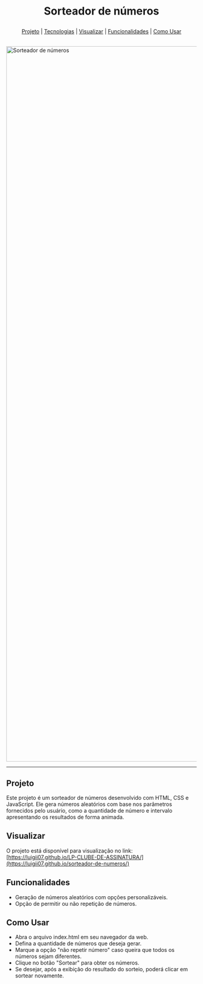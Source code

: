 # <p align="center">Sorteador de números</p>

<p align="center">
  <a href="#projeto">Projeto</a>  |  
  <a href="#tecnologias">Tecnologias</a>  |  
  <a href="#visualizar">Visualizar</a>  |
  <a href="#funcionalidades">Funcionalidades</a>  |
  <a href="#como usar">Como Usar</a>
</p>
<br>

<img width="3780" height="1890" alt="Sorteador de números" src="https://github.com/user-attachments/assets/f877ff8e-f642-43a6-8e76-a4e7894afa96" />

---

## Projeto
Este projeto é um sorteador de números desenvolvido com HTML, CSS e JavaScript. Ele gera números aleatórios com base nos parâmetros fornecidos pelo usuário, como a quantidade de número e intervalo apresentando os resultados de forma animada.


## Visualizar
O projeto está disponível para visualização no link:
[https://luigii07.github.io/LP-CLUBE-DE-ASSINATURA/](https://luigii07.github.io/sorteador-de-numeros/)


## Funcionalidades
* Geração de números aleatórios com opções personalizáveis.
* Opção de permitir ou não repetição de números.

## Como Usar
* Abra o arquivo index.html em seu navegador da web.
* Defina a quantidade de números que deseja gerar.
* Marque a opção "não repetir número" caso queira que todos os números sejam diferentes.
* Clique no botão "Sortear" para obter os números.
* Se desejar, após a exibição do resultado do sorteio, poderá clicar em sortear novamente.
